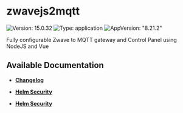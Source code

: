 # zwavejs2mqtt

![Version: 15.0.32](https://img.shields.io/badge/Version-15.0.32-informational?style=flat-square) ![Type: application](https://img.shields.io/badge/Type-application-informational?style=flat-square) ![AppVersion: "8.21.2"](https://img.shields.io/badge/AppVersion-"8.21.2"-informational?style=flat-square)

Fully configurable Zwave to MQTT gateway and Control Panel using NodeJS and Vue

## Available Documentation

- [**Changelog**](CHANGELOG)

- [**Helm Security**](container-security)

- [**Helm Security**](helm-security)

